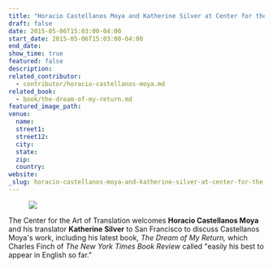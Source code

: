```yaml
---
title: "Horacio Castellanos Moya and Katherine Silver at Center for the Art of Translation"
draft: false
date: 2015-05-06T15:03:00-04:00
start_date: 2015-05-06T15:03:00-04:00
end_date:
show_time: true
featured: false
description:
related_contributor:
  - contributor/horacio-castellanos-moya.md
related_book:
  - book/the-dream-of-my-return.md
featured_image_path:
venue:
  name:
  street1:
  street12:
  city:
  state:
  zip:
  country:
website:
_slug: horacio-castellanos-moya-and-katherine-silver-at-center-for-the-art-of-translation
---
```


<figure data-type="image">


[![](http://lh3.googleusercontent.com/DUTNobpV7j-_AoHSszopi-s1x-eXJhgXetmdSMGeM0Ils1rmSafh4oRK66QaEB2jVqIFwPgN7DCQGVHpI3SOGEyPW9N7yg=s1200)](/webhook-uploads/1430923803517/moya.jpg)</figure>

The Center for the Art of Translation welcomes **Horacio Castellanos Moya** and his translator **Katherine Silver** to San Francisco to discuss Castellanos Moya's work, including his latest book, _The Dream of My Return,_ which Charles Finch of _The New York Times Book Review_ called "easily his best to appear in English so far."

